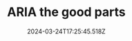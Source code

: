 ---
title: ARIA the good parts
url: https://talks.hiddedevries.nl/hDiDOG
date: "2024-03-24T17:25:45.518Z"
collection:
  - Accessibility
type: Collections
kind: website
---